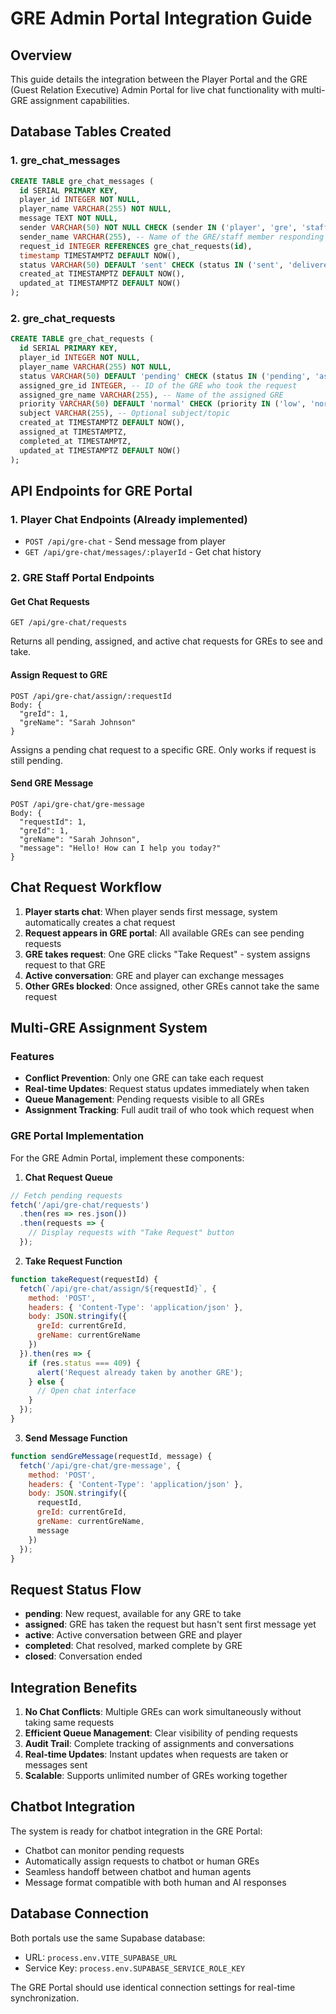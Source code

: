 # GRE Admin Portal Integration Guide

## Overview

This guide details the integration between the Player Portal and the GRE (Guest Relation Executive) Admin Portal for live chat functionality with multi-GRE assignment capabilities.

## Database Tables Created

### 1. gre_chat_messages
```sql
CREATE TABLE gre_chat_messages (
  id SERIAL PRIMARY KEY,
  player_id INTEGER NOT NULL,
  player_name VARCHAR(255) NOT NULL,
  message TEXT NOT NULL,
  sender VARCHAR(50) NOT NULL CHECK (sender IN ('player', 'gre', 'staff')),
  sender_name VARCHAR(255), -- Name of the GRE/staff member responding
  request_id INTEGER REFERENCES gre_chat_requests(id),
  timestamp TIMESTAMPTZ DEFAULT NOW(),
  status VARCHAR(50) DEFAULT 'sent' CHECK (status IN ('sent', 'delivered', 'read')),
  created_at TIMESTAMPTZ DEFAULT NOW(),
  updated_at TIMESTAMPTZ DEFAULT NOW()
);
```

### 2. gre_chat_requests
```sql
CREATE TABLE gre_chat_requests (
  id SERIAL PRIMARY KEY,
  player_id INTEGER NOT NULL,
  player_name VARCHAR(255) NOT NULL,
  status VARCHAR(50) DEFAULT 'pending' CHECK (status IN ('pending', 'assigned', 'active', 'completed', 'closed')),
  assigned_gre_id INTEGER, -- ID of the GRE who took the request
  assigned_gre_name VARCHAR(255), -- Name of the assigned GRE
  priority VARCHAR(50) DEFAULT 'normal' CHECK (priority IN ('low', 'normal', 'high', 'urgent')),
  subject VARCHAR(255), -- Optional subject/topic
  created_at TIMESTAMPTZ DEFAULT NOW(),
  assigned_at TIMESTAMPTZ,
  completed_at TIMESTAMPTZ,
  updated_at TIMESTAMPTZ DEFAULT NOW()
);
```

## API Endpoints for GRE Portal

### 1. Player Chat Endpoints (Already implemented)
- `POST /api/gre-chat` - Send message from player
- `GET /api/gre-chat/messages/:playerId` - Get chat history

### 2. GRE Staff Portal Endpoints

#### Get Chat Requests
```
GET /api/gre-chat/requests
```
Returns all pending, assigned, and active chat requests for GREs to see and take.

#### Assign Request to GRE
```
POST /api/gre-chat/assign/:requestId
Body: {
  "greId": 1,
  "greName": "Sarah Johnson"
}
```
Assigns a pending chat request to a specific GRE. Only works if request is still pending.

#### Send GRE Message
```
POST /api/gre-chat/gre-message
Body: {
  "requestId": 1,
  "greId": 1,
  "greName": "Sarah Johnson",
  "message": "Hello! How can I help you today?"
}
```

## Chat Request Workflow

1. **Player starts chat**: When player sends first message, system automatically creates a chat request
2. **Request appears in GRE portal**: All available GREs can see pending requests
3. **GRE takes request**: One GRE clicks "Take Request" - system assigns request to that GRE
4. **Active conversation**: GRE and player can exchange messages
5. **Other GREs blocked**: Once assigned, other GREs cannot take the same request

## Multi-GRE Assignment System

### Features
- **Conflict Prevention**: Only one GRE can take each request
- **Real-time Updates**: Request status updates immediately when taken
- **Queue Management**: Pending requests visible to all GREs
- **Assignment Tracking**: Full audit trail of who took which request when

### GRE Portal Implementation

For the GRE Admin Portal, implement these components:

1. **Chat Request Queue**
```javascript
// Fetch pending requests
fetch('/api/gre-chat/requests')
  .then(res => res.json())
  .then(requests => {
    // Display requests with "Take Request" button
  });
```

2. **Take Request Function**
```javascript
function takeRequest(requestId) {
  fetch(`/api/gre-chat/assign/${requestId}`, {
    method: 'POST',
    headers: { 'Content-Type': 'application/json' },
    body: JSON.stringify({
      greId: currentGreId,
      greName: currentGreName
    })
  }).then(res => {
    if (res.status === 409) {
      alert('Request already taken by another GRE');
    } else {
      // Open chat interface
    }
  });
}
```

3. **Send Message Function**
```javascript
function sendGreMessage(requestId, message) {
  fetch('/api/gre-chat/gre-message', {
    method: 'POST',
    headers: { 'Content-Type': 'application/json' },
    body: JSON.stringify({
      requestId,
      greId: currentGreId,
      greName: currentGreName,
      message
    })
  });
}
```

## Request Status Flow

- **pending**: New request, available for any GRE to take
- **assigned**: GRE has taken the request but hasn't sent first message yet
- **active**: Active conversation between GRE and player
- **completed**: Chat resolved, marked complete by GRE
- **closed**: Conversation ended

## Integration Benefits

1. **No Chat Conflicts**: Multiple GREs can work simultaneously without taking same requests
2. **Efficient Queue Management**: Clear visibility of pending requests
3. **Audit Trail**: Complete tracking of assignments and conversations
4. **Real-time Updates**: Instant updates when requests are taken or messages sent
5. **Scalable**: Supports unlimited number of GREs working together

## Chatbot Integration

The system is ready for chatbot integration in the GRE Portal:
- Chatbot can monitor pending requests
- Automatically assign requests to chatbot or human GREs
- Seamless handoff between chatbot and human agents
- Message format compatible with both human and AI responses

## Database Connection

Both portals use the same Supabase database:
- URL: `process.env.VITE_SUPABASE_URL`
- Service Key: `process.env.SUPABASE_SERVICE_ROLE_KEY`

The GRE Portal should use identical connection settings for real-time synchronization.
